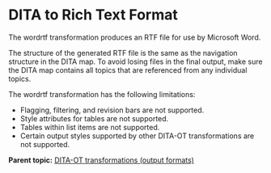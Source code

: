 # DITA to Rich Text Format

The wordrtf transformation produces an RTF file for use by Microsoft Word.

The structure of the generated RTF file is the same as the navigation structure in the DITA map. To avoid losing files in the final output, make sure the DITA map contains all topics that are referenced from any individual topics.

The wordrtf transformation has the following limitations:

-   Flagging, filtering, and revision bars are not supported.
-   Style attributes for tables are not supported.
-   Tables within list items are not supported.
-   Certain output styles supported by other DITA-OT transformations are not supported.

**Parent topic:** [DITA-OT transformations \(output formats\)](../user-guide/AvailableTransforms.md)


